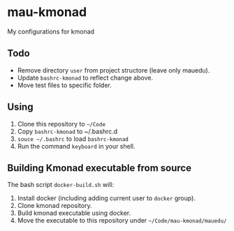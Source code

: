 # mau-kmonad
My configurations for kmonad

## Todo
- Remove directory `user` from project structore (leave only mauedu).
- Update `bashrc-kmonad` to reflect change above.
- Move test files to specific folder.

## Using
1. Clone this repository to `~/Code`
2. Copy `bashrc-kmonad` to ~/.bashrc.d
3. `souce ~/.bashrc` to load `bashrc-kmonad`
4. Run the command `keyboard` in your shell.

## Building Kmonad executable from source
The bash script `docker-build.sh` will:
1. Install docker (including adding current user to `docker` group).
2. Clone kmonad repository.
3. Build kmonad executable using docker.
4. Move the executable to this repository under `~/Code/mau-kmonad/mauedu/`
